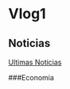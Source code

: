 # Vlog1
## Noticias
[Ultimas Noticias](https://www.ynet.co.il/economy/article/bkwp7afo0#autoplay)

###Economia
